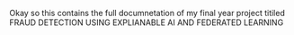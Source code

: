 Okay so this contains the full documnetation of my final year project titiled FRAUD DETECTION USING EXPLIANABLE AI AND FEDERATED LEARNING
